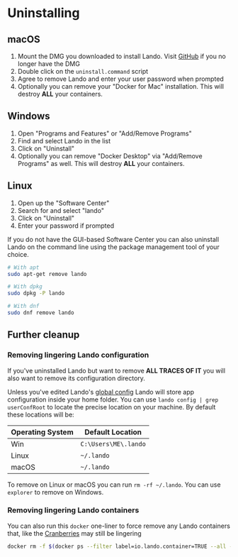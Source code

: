 # Uninstalling

## macOS

1. Mount the DMG you downloaded to install Lando. Visit [GitHub](https://github.com/lando/lando/releases) if you no longer have the DMG
2. Double click on the `uninstall.command` script
3. Agree to remove Lando and enter your user password when prompted
4. Optionally you can remove your "Docker for Mac" installation. This will destroy **ALL** your containers.

## Windows

1. Open "Programs and Features" or "Add/Remove Programs"
2. Find and select Lando in the list
3. Click on "Uninstall"
4. Optionally you can remove "Docker Desktop" via "Add/Remove Programs" as well. This will destroy **ALL** your containers.

## Linux

1. Open up the "Software Center"
2. Search for and select "lando"
3. Click on "Uninstall"
4. Enter your password if prompted

If you do not have the GUI-based Software Center you can also uninstall Lando on the command line using the package management tool of your choice.

```bash
# With apt
sudo apt-get remove lando

# With dpkg
sudo dpkg -P lando

# With dnf
sudo dnf remove lando
```

## Further cleanup

### Removing lingering Lando configuration

If you've uninstalled Lando but want to remove **ALL TRACES OF IT** you will also want to remove its configuration directory.

Unless you've edited Lando's [global config](./../config/global.md) Lando will store app configuration inside your home folder. You can use `lando config | grep userConfRoot` to locate the precise location on your machine. By default these locations will be:

| Operating System | Default Location |
| -- | -- |
| Win | `C:\Users\ME\.lando` |
| Linux | `~/.lando` |
| macOS | `~/.lando` |

To remove on Linux or macOS you can run `rm -rf ~/.lando`. You can use `explorer` to remove on Windows.

### Removing lingering Lando containers

You can also run this `docker` one-liner to force remove any Lando containers that, like the [Cranberries](https://www.youtube.com/watch?v=G6Kspj3OO0s) may still be lingering

```bash
docker rm -f $(docker ps --filter label=io.lando.container=TRUE --all -q)
```
